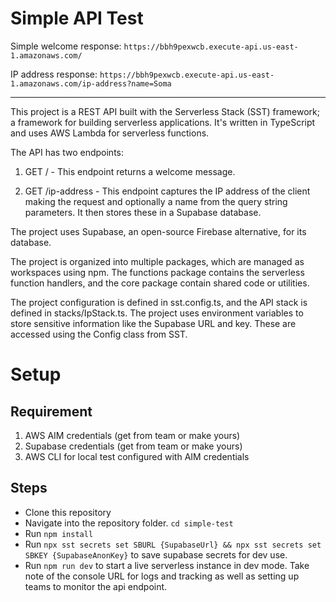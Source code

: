# Simple API Test
Simple welcome response: `https://bbh9pexwcb.execute-api.us-east-1.amazonaws.com/`

IP address response: `https://bbh9pexwcb.execute-api.us-east-1.amazonaws.com/ip-address?name=Soma`

---

This project is a REST API built with the Serverless Stack (SST) framework; a framework for building serverless applications. It's written in TypeScript and uses AWS Lambda for serverless functions.

The API has two endpoints:

1. GET / - This endpoint returns a welcome message.

2. GET /ip-address - This endpoint captures the IP address of the client making the request and optionally a name from the query string parameters. It then stores these in a Supabase database.

The project uses Supabase, an open-source Firebase alternative, for its database.

The project is organized into multiple packages, which are managed as workspaces using npm. The functions package contains the serverless function handlers, and the core package contain shared code or utilities.

The project configuration is defined in sst.config.ts, and the API stack is defined in stacks/IpStack.ts. The project uses environment variables to store sensitive information like the Supabase URL and key. These are accessed using the Config class from SST.

# Setup
## Requirement
1. AWS AIM credentials (get from team or make yours)
2. Supabase credentials (get from team or make yours)
3. AWS CLI for local test configured with AIM credentials

## Steps
- Clone this repository
- Navigate into the repository folder. `cd simple-test`
- Run `npm install`
- Run `npx sst secrets set SBURL {SupabaseUrl} && npx sst secrets set SBKEY {SupabaseAnonKey}` to save supabase secrets for dev use.
- Run `npm run dev` to start a live serverless instance in dev mode. Take note of the console URL for logs and tracking as well as setting up teams to monitor the api endpoint. 
